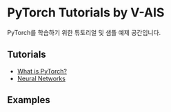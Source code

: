 # PyTorch Tutorials by V-AIS

PyTorch를 학습하기 위한 튜토리얼 및 샘플 예제 공간입니다.


## Tutorials
- [What is PyTorch?](https://github.com/V-AIS/pytorch/blob/master/Tutorials/What_is_PyTorch%3F.md)
- [Neural Networks](https://github.com/V-AIS/pytorch/blob/master/Tutorials/Neural%20Networks/Neural_Networks.md)



## Examples
